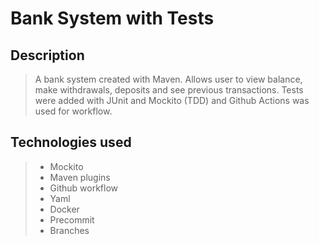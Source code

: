 # Bank System with Tests

## Description

> A bank system created with Maven. Allows user to view balance, make withdrawals, deposits and see previous transactions. Tests were added with JUnit and Mockito (TDD) and Github Actions was used for workflow.

## Technologies used

> - Mockito
> - Maven plugins
> - Github workflow
> - Yaml
> - Docker
> - Precommit
> - Branches


